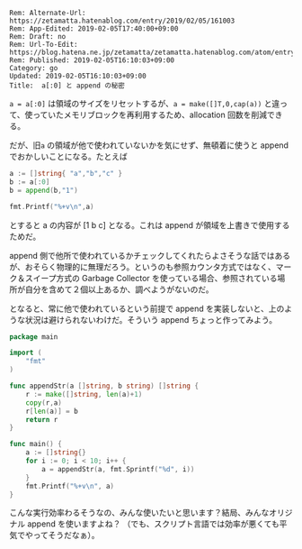 ```header
Rem: Alternate-Url: https://zetamatta.hatenablog.com/entry/2019/02/05/161003
Rem: App-Edited: 2019-02-05T17:40:00+09:00
Rem: Draft: no
Rem: Url-To-Edit: https://blog.hatena.ne.jp/zetamatta/zetamatta.hatenablog.com/atom/entry/98012380858568576
Rem: Published: 2019-02-05T16:10:03+09:00
Category: go
Updated: 2019-02-05T16:10:03+09:00
Title:  a[:0] と append の秘密
```
`a = a[:0]` は領域のサイズをリセットするが、`a = make([]T,0,cap(a))` と違って、使っていたメモリブロックを再利用するため、allocation 回数を削減できる。

だが、旧`a` の領域が他で使われていないかを気にせず、無頓着に使うと append でおかしいことになる。たとえば

```go
a := []string{ "a","b","c" }
b := a[:0]
b = append(b,"1")

fmt.Printf("%+v\n",a)
```

とすると a の内容が [1 b c] となる。これは append が領域を上書きで使用するためだ。

append 側で他所で使われているかチェックしてくれたらよさそうな話ではあるが、おそらく物理的に無理だろう。というのも参照カウンタ方式ではなく、マーク＆スイープ方式の Garbage Collector を使っている場合、参照されている場所が自分を含めて２個以上あるか、調べようがないのだ。

となると、常に他で使われているという前提で append を実装しないと、上のような状況は避けられないわけだ。そういう append ちょっと作ってみよう。

```go
package main

import (
	"fmt"
)

func appendStr(a []string, b string) []string {
	r := make([]string, len(a)+1)
	copy(r,a)
	r[len(a)] = b
	return r
}

func main() {
	a := []string{}
	for i := 0; i < 10; i++ {
		a = appendStr(a, fmt.Sprintf("%d", i))
	}
	fmt.Printf("%+v\n", a)
}
```

こんな実行効率わるそうなの、みんな使いたいと思います？結局、みんなオリジナル append を使いますよね？
（でも、スクリプト言語では効率が悪くても平気でやってそうだなぁ）。
